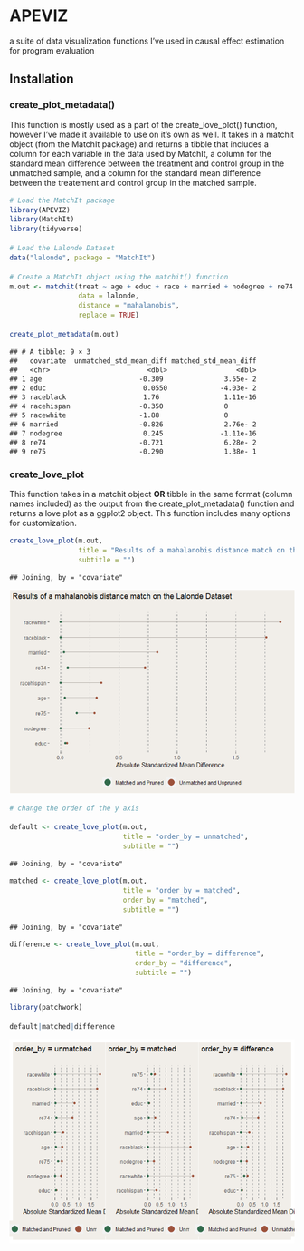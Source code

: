 
# APEVIZ

a suite of data visualization functions I’ve used in causal effect
estimation for program evaluation

## Installation

### create_plot_metadata()

This function is mostly used as a part of the create_love_plot()
function, however I’ve made it available to use on it’s own as well. It
takes in a matchit object (from the MatchIt package) and returns a
tibble that includes a column for each variable in the data used by
MatchIt, a column for the standard mean difference between the treatment
and control group in the unmatched sample, and a column for the standard
mean difference between the treatement and control group in the matched
sample.

``` r
# Load the MatchIt package
library(APEVIZ)
library(MatchIt)
library(tidyverse)

# Load the Lalonde Dataset 
data("lalonde", package = "MatchIt")

# Create a MatchIt object using the matchit() function
m.out <- matchit(treat ~ age + educ + race + married + nodegree + re74 + re75,
                 data = lalonde,
                 distance = "mahalanobis",
                 replace = TRUE)

create_plot_metadata(m.out)
```

    ## # A tibble: 9 × 3
    ##   covariate  unmatched_std_mean_diff matched_std_mean_diff
    ##   <chr>                        <dbl>                 <dbl>
    ## 1 age                        -0.309               3.55e- 2
    ## 2 educ                        0.0550             -4.03e- 2
    ## 3 raceblack                   1.76                1.11e-16
    ## 4 racehispan                 -0.350               0       
    ## 5 racewhite                  -1.88                0       
    ## 6 married                    -0.826               2.76e- 2
    ## 7 nodegree                    0.245              -1.11e-16
    ## 8 re74                       -0.721               6.28e- 2
    ## 9 re75                       -0.290               1.38e- 1

### create_love_plot

This function takes in a matchit object **OR** tibble in the same format
(column names included) as the output from the create_plot_metadata()
function and returns a love plot as a ggplot2 object. This function
includes many options for customization.

``` r
create_love_plot(m.out,
                 title = "Results of a mahalanobis distance match on the Lalonde Dataset",
                 subtitle = "")
```

    ## Joining, by = "covariate"

![](README_files/figure-gfm/unnamed-chunk-3-1.png)<!-- -->

``` r
# change the order of the y axis

default <- create_love_plot(m.out,
                            title = "order_by = unmatched",
                            subtitle = "")
```

    ## Joining, by = "covariate"

``` r
matched <- create_love_plot(m.out,
                            title = "order_by = matched",
                            order_by = "matched",
                            subtitle = "")
```

    ## Joining, by = "covariate"

``` r
difference <- create_love_plot(m.out,
                               title = "order_by = difference",
                               order_by = "difference",
                               subtitle = "")
```

    ## Joining, by = "covariate"

``` r
library(patchwork)

default|matched|difference
```

![](README_files/figure-gfm/unnamed-chunk-3-2.png)<!-- -->
